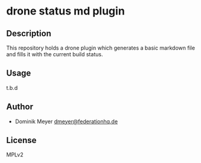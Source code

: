 # drone status md plugin 

## Description 

This repository holds a drone plugin which generates a basic markdown file 
and fills it with the current build status.


## Usage

t.b.d


## Author 

- Dominik Meyer <dmeyer@federationhq.de>


## License 

MPLv2